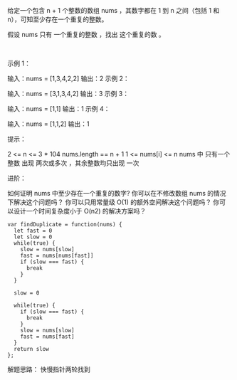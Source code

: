 给定一个包含 n + 1 个整数的数组 nums ，其数字都在 1 到 n 之间（包括 1 和 n），可知至少存在一个重复的整数。

假设 nums 只有 一个重复的整数 ，找出 这个重复的数 。

 

示例 1：

输入：nums = [1,3,4,2,2]
输出：2
示例 2：

输入：nums = [3,1,3,4,2]
输出：3
示例 3：

输入：nums = [1,1]
输出：1
示例 4：

输入：nums = [1,1,2]
输出：1
 

提示：

2 <= n <= 3 * 104
nums.length == n + 1
1 <= nums[i] <= n
nums 中 只有一个整数 出现 两次或多次 ，其余整数均只出现 一次
 

进阶：

如何证明 nums 中至少存在一个重复的数字?
你可以在不修改数组 nums 的情况下解决这个问题吗？
你可以只用常量级 O(1) 的额外空间解决这个问题吗？
你可以设计一个时间复杂度小于 O(n2) 的解决方案吗？

```
var findDuplicate = function(nums) {
  let fast = 0
  let slow = 0
  while(true) {
    slow = nums[slow]
    fast = nums[nums[fast]]
    if (slow === fast) {
      break
    }
  }

  slow = 0

  while(true) {
    if (slow === fast) {
      break
    }
    slow = nums[slow]
    fast = nums[fast]
  }
  return slow
};
```

解题思路： 快慢指针两轮找到
